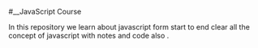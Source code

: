 #__JavaScript Course

In this repository we learn about javascript form start to end 
clear all the concept of javascript 
with notes and code also .
